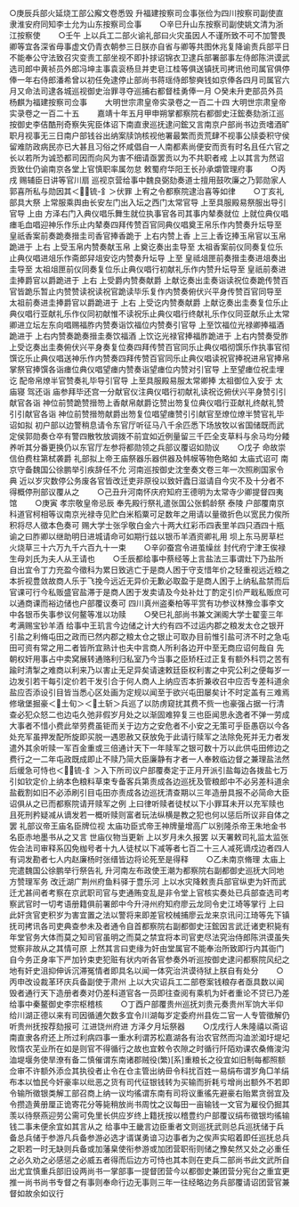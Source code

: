 <!-- { "loadSidebar": true } -->
○庚辰兵部火延烧工部公廨文卷悉毁  升福建按察司佥事张俭为四川按察司副使直隶淮安府同知李士允为山东按察司佥事
　　○辛巳升山东按察司副使姚文清为浙江按察使
　　○壬午  上以兵工二部火谕礼部曰火灾虽因人不谨所致不可不加警畏卿等宜各深省毋事虚文仍青衣朝参三日朕亦自省与卿等共图休兆复降谕责兵部平日不能奉公守法致召灾变责工部坐视不即扑捄诏锦衣卫逮兵部署部事左侍郎陈洪谟武选司郎中黄祯员外郎冯坤主事袁衮杨旦并吏皂江桂等俱送镇抚司拷讯他司属官俱停俸一年右侍郎潘希曾以初任免逮停止部尚书蒋瑶侍郎黎奭钱如京俸各四月司属官六月又命法司逮各城巡视御史治罪寻夺巡捕右都督桂勇俸一月
○癸未升吏部员外员杨麒为福建按察司佥事
　　大明世宗肃皇帝实录卷之一百二十四
大明世宗肃皇帝实录卷之一百二十五
　　嘉靖十年五月甲申朔掌都察院右都御史汪鋐奏劾浙江巡按御史李佶酷刑奇察失宪臣体诏下南直隶巡抚逮问鋐又言南京户部尚书边贡嗜酒旷职月视事无三日南户部钱谷出纳案牍饷核视他署最繁而贡荒肆不视事公牍委积守侯留难防政病民亦已大甚且习俗之怀咸倡自一人南都素尚便安而贡有时名且任六官之长以若所为诚恐都司因而向风为害不细请亟罢贡以为不共职者戒  上以其言为然诏贡致仕仍谕南京各堂上官慎职率属勿怠  敕蜀府华阳王长孙承爝管理府事
　　○丙戌  赐辅臣日讲等官川扇  巡视京营给事中魏良弼劾奏道士擅用鼓吹廉之乃郭勋家人郭喜所私与勋因其＜锍-釒＞伏罪  上宥之令都察院逮治喜等如律
　　○丁亥礼部具大祭  上常服乘舆由长安左门出入坛之西门太常官导  上至具服殿易祭服出导引官导  上由  方泽右门入典仪唱乐舞生就位执事官各司其事内辇奏就位  上就位典仪唱瘗毛血唱迎神乐作乐止内辇奏四拜传赞百官同典仪唱奠王帛乐作内赞奏升坛导至  皇祇香案前奏跪奏搢圭司香官捧香跪于  上右内赞上香  上三上香讫捧玉帛官以玉帛跪进于  上右  上受玉帛内赞奏献玉帛  上奠讫奏出圭导至  太祖香案前仪同奏复位乐止典仪唱进俎乐作斋郎舁俎安讫内赞奏升坛导  上至  皇祗俎匣前奏搢圭奏进俎奏出圭导至  太祖俎匣前仪同奏复位乐止典仪唱行初献礼乐作内赞升坛导至  皇祇前奏进圭捧爵官以爵跪进于  上右  上受爵内赞奏献爵  上献讫奏出圭奏诣读祝位奏跪传赞百官皆跪乐暂止内赞赞读祝读祝官跪读毕乐复作内赞奏俯伏兴平身传赞百官同导至  太祖前奏进圭捧爵官以爵跪进于  上右  上受讫内赞奏献爵  上献讫奏出圭奏复位乐止典仪唱行亚献礼乐作仪同初献惟不读祝乐止典仪唱行终献礼乐作仪同亚献乐止太常卿进立坛左东向唱赐福胙内赞奏诣饮福位内赞奏引官导  上至饮福位光禄卿捧福酒跪进于  上右内赞奏跪奏搢圭奏饮福酒  上饮讫光禄官捧福胙跪进于  上右内赞奏受胙  上受讫奏出圭奏俯伏兴平身奏复位奏四拜传赞百官同乐止典仪唱彻馔乐作执事官彻馔讫乐止典仪唱送神乐作内赞奏四拜传赞百官同乐止典仪唱读祝官捧祝进帛官捧帛掌祭官捧馔各诣瘗位典仪唱望瘗内赞奏诣望瘗位内赞对引官导  上至望瘗位祝圭埋讫  配帝帛燎半官赞奏礼毕导引官导  上至具服殿易服太常卿捧  太祖御位入安于  太庙寝  驾还诣  庙参拜毕还宫一分献官仪注典仪唱行初献礼读祝讫俯伏兴平身赞引引献官各诣  神位前赞跪赞搢笏上香献帛献爵讫赞出笏复位典仪唱行亚献礼终献礼赞引引献官各诣  神位前赞搢笏献爵出笏复位唱望瘗赞引引献官至燎位燎半赞官礼毕诏如拟  初户部以边警稍息请令东官厅听征马八千余匹悉下场放牧以省国储既而武定侯郭勋奏仓卒有警四散牧放调拨不前宜如近例量留三千匹全支草料与余马均分餧养听其分番更换仍以东官厅左参将都勋领之兵部议覆诏如勋议
　　○戊子  命故崇信伯费柱第栻袭爵  礼部拟上帝王庙祭器乐器供器及帏幙等物色略如  太庙式诏可  南京守备魏国公徐鹏举引疾辞任不允  河南巡按御史沈奎奏文卷三年一次照刷国家令典  近以岁灾数停公务废各官皆改迁吏非原役以致奸蠹日滋请自今灾不及十分者不得概停刑部议覆从之
　　○己丑升河南怀庆府知府王德明为太常寺少卿提督四夷馆
　　○庚寅  孝宗敬皇帝忌辰  奉先殿行祭礼遣张国公张鹤龄祭  泰陵  户部覆南京科道官柯相等议南京光禄寺见贮白米稻粟可足数年之用请以量徵折色以宽民力俟所积将尽人徵本色奏可  赐大学士张孚敬白金六十两大红彩币四表里羊四只酒四十瓶谕之曰胙卿以继助明日进城请命可如期行兹以银币羊酒资卿礼用  坝上东马房草栏火烧草三十六万九千六百九十一束
　　○辛卯蚕宫令进茧缲丝  封代府宁津王俟禄生母刘氏为夫人从王请也
　　○壬辰都给事中蔡经等上言盐法三事谓灶下乃盐所自出宜令丁力充盈今徵科为累日致逃亡于是商人困于守支惜年价之轻重视远近粮之本折视豊敛故商人乐于飞挽今远近无异价无歉必取盈于是商人困于上纳私盐禁而后官课可行今私贩盛官盐滞于是商人困于发卖请及今处补灶丁酌定引价严戢私贩庶可以通商课而裕边储也户部覆议奏可  四川真州盗秦柏等平赏有功参议林豫佥事李文中各银币失事参议何鳌等准以功赎
　　○癸巳礼部尚书兼文渊阁大学士翟銮三年考满赐宝钞羊酒  给事中王玑言今边储之计大约有四不过运内郡之粮发太仓之银开引盐之利脩屯田之政而已然内郡之粮太仓之银止可取办目前惟引盐可济不时之急屯田可资有常之用二者皆所宜熟计也夫中言商人所利各边开中至无商应诏何哉自  先朝权奸用事占中卖窝展转通赂利归私室乃今当事之臣矫枉过正复有额外科罚之苦有踰时清掣之难商以利来乃以害止无足异矣请速敕廷臣权利害之中究公利之便每岁一边发引若干每引定价若干发引合于何人商人上纳应否本折兼收召中应否专差科道余盐应否添设引目皆当悉心区处画为定规以闻至于欲兴屯田屡矣计不时定盖有三难焉修墩堡掘豪＜土旬＞＜土斩＞兵巡了以防虏窥扰其费不赀一也豪强占据一行清查必犯众怒二也边屯久弛非假岁月处之以渐固难猝复三也臣闻思永逸者不弹一劳成大事者不惜小费此举劳费虽钜而关于边方之安危者不小安之无策可乎臣愚窃以今各处充军虽押发配所旋即买脱一遇恩赦又获放免于此请行赎军之法除免死并无力者发遣外其余听赎一军百金重或三倍通计天下一年赎军之银可数十万以此供屯田修边之费行之一二年屯政既成即止不赎乃简大臣廉静有才者一人奉敕临边督之兼理盐法然后缓急可恃也＜锍-釒＞入下所司议户部覆奏定于正月开派引盐每边各拨盐七万引如钦定价上纳本色粮料草束专备客兵第责成各边巡抚及管粮郎中不必另差科道余盐截割如旧不必添刷引目屯田亦责成各边巡抚清查期以三年造册具报不必简命大臣诏俱从之已而都察院请开赎军之例  上曰律听赎者徒杖以下小罪耳未开以充军赎也且死刑矜疑减从谪发若一概听赎则富者玩法纵横是教之犯也何以惩后所议非自体之罢  礼部议帝王庙名臣牌位视  太庙功臣式帝王神牌量增高广以别隆杀帝王朱地金书名臣赤地墨书从之又言  世庙仪物当更新  上以岁月未久报罢  以天署敕司礼监太监张佐会法司审释系囚免枷号者十九人徒杖以下减等者七百二十三人减死谪戍边者四人有词发勘者七人内赵廉杨时张缙皆边将论死至是得释
　　○乙未南京脩理  太庙上完遣魏国公徐鹏举行祭告礼  升河南左布政使王潮为都察院右副都御史巡抚大同地方赞理军务  改迁湖广荆州府鱼料驿于豊乐河  上以水灾降敕责兵部官纵吏为奸而武迁尤甚间者考察在京武职司官与吏通贿变乱是非令堂上官核实奏处已兵部查选司考察武官时一切考语册籍俱前署郎中今升浔州府知府廖云龙同令史江埼等掌行  上曰此奸贪官吏积岁为害宜置之法以警将来即差官校械捕廖云龙来京讯问江琦等先下镇抚司拷讯各司吏典查参未及者通令自首都察院右副都御史汪鋐因言武迁诸吏积毙有年堂官务大体而莫之知司官虽明之而莫之禁宜将本司官吏尽法究治侍郎陈洪谟虽失觉察非故从之其情可原  上然其言曰吏缘为奸由堂属官不能奉治所致即行内其衙门自今务正身率下严加钤束吏犯赃有状内听各官参奏外听巡按御史逮问都察院风纪之地有奸史沮抑伸诉沉滞冤情者即具名以闻一体究治洪谟待狱上朕自有处分
　　○丙申改设裁革环庆兵备副使于肃州  上以大灾诏兵工二部卷案钱粮存者亟具数以闻毁者通行天下造册者奏对仍差科道官各一员即往查阅有乘机为奸者重论不贷已乃差给事中秦鳌御史李宗枢稽核
　　○丁酉户部覆贵州巡抚刘贵元奏贵州军饷大半仰给川湖正德以来有司因循逋欠数多宜令川湖每岁定委府州县佐二官一人专管徵解仍听贵州抚按荐劾报可  江进饶州府进  方泽夕月坛祭器
　　○戊戌行人朱隆禧以斋诏南直隶各府还上所过利病四事一重水利谓苏松嘉湖各有治农官然而沟洫淤洳圩堤圮败惰农芜业所在如是则官不得循行之故也宜敕令农隙之时循行阡陌劝课农桑脩浚沟洫堤堰务使旱潦有备二慎催谓东南诸郡贼役(繁)[系]重粮长之役宜如旧制每都照额佥审不许额外添佥其执役者止令在仓主管出纳毌令科扰百姓一易绢布谓岁角□羊绢布本以恤民今奸豪率以纰恶之货有司代征银钱转为买输而折耗亏增尚出额外不若即令输所徵银类解工部召商上纳一议均徭谓东南有司将议重徭先避豪右贻累贪弱宜及令攒造黄册厘正诡寄花分等毙稍放尚书周忱之议每田一亩输钱一文官为雇役仍掘其羡以待祭燕迎劳公需可免里长供应岁终上籍抚按以稽豊约户部覆议绢布徵银均徭输钱二事未便余宜如其言从之  给事中王畿言边臣重者文则巡抚武则总兵巡抚储于兵备总兵储于参游凡兵备参游必选才谞谋勇谙习边事者为之俟声实昭着即任巡抚总兵之职若一时无缺则兵备或加藩臬使衔参游或加团营职衔则储之豫矣然又处之必重任之必久劝之必感惩之必威五者得而后边方可恃也其本则在吏兵二部尚书此文武所自出尤宜慎重兵部旧设两尚书一掌部事一提督团营今以都御史兼团营分宪台之重宜更推一尚书尚书专督之有事则奉命行边无事则三年一往经略边务兵部覆请诏团营官兼督如故余如议行
